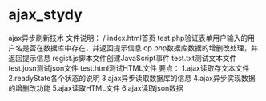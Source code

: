 # ajax_stydy
ajax异步刷新技术
文件说明：
/
    index.html首页
    test.php验证表单用户输入的用户名是否在数据库中存在，并返回提示信息
    op.php数据库数据的增删改处理，并返回提示信息
    regist.js脚本文件创建JavaScript事件
    test.txt测试文本文件
    test.josn测试json文件
    test.html测试HTML文件
要点：
1.ajax读取存文本文件
2.readyState各个状态的说明
3.ajax异步读取数据库的信息
4.ajax异步实现数据的增删改功能
5.ajax读取HTML文件
6.ajax读取json数据
